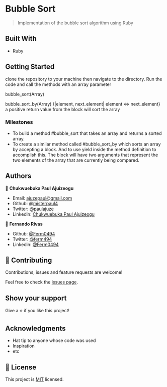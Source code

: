 # Bubble Sort

> Implementation of the bubble sort algorithm using Ruby

## Built With
- Ruby

## Getting Started
clone the repository to your machine then navigate to the directory. Run the code and call the methods with an array parameter

  bubble_sort(Array)

  bubble_sort_by(Array) {|element, next_element| element <=> next_element}
  a positive return value from the block will sort the array

### Milestones
- To build a method #bubble_sort that takes an array and returns a sorted array.
- To create a similar method called #bubble_sort_by which sorts an array by accepting a block. And to use yield inside the method definition to accomplish this. The block will have two arguments that represent the two elements of the array that are currently being compared.

## Authors

👤 **Chukwuebuka Paul Ajuizeogu**

- Email: [ajuzepaul@gmail.com](ajuzepaul@gmail.com)
- Github: [@misterpaul4](https://github.com/misterpaul4)
- Twitter: [@paulajuze](https://twitter.com/paulajuze)
- Linkedin: [Chukwuebuka Paul Ajuizeogu](https://www.linkedin.com/in/chukwuebuka-paul-ajuizeogu/)


👤 **Fernando Rivas**

- Github: [@Ferm0494](https://github.com/Ferm0494)
- Twitter: [@ferm494](https://twitter.com/ferm494)
- Linkedin: [@Ferm0494](https://www.linkedin.com/in/ferm0494/)

## 🤝 Contributing

Contributions, issues and feature requests are welcome!

Feel free to check the [issues page](issues/).

## Show your support

Give a ⭐️ if you like this project!

## Acknowledgments

- Hat tip to anyone whose code was used
- Inspiration
- etc

## 📝 License

This project is [MIT](lic.url) licensed.

